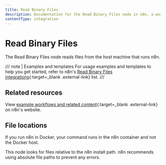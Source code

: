 ```yaml
---
title: Read Binary Files
description: Documentation for the Read Binary Files node in n8n, a workflow automation platform. Includes guidance on usage, and links to examples.
contentType: integration
---
```


# Read Binary Files

The Read Binary Files node reads files from the host machine that runs n8n.

/// note | Examples and templates
For usage examples and templates to help you get started, refer to n8n's [Read Binary Files integrations](https://n8n.io/integrations/read-binary-files/){:target=_blank .external-link} list.
///

## Related resources

View [example workflows and related content](https://n8n.io/integrations/read-binary-files/){:target=_blank .external-link} on n8n's website.

## File locations

If you run n8n in Docker, your command runs in the n8n container and not the Docker host.

This node looks for files relative to the n8n install path. n8n recommends using absolute file paths to prevent any errors.




